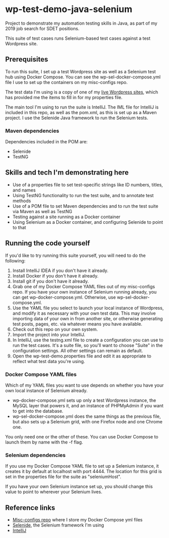 # wp-test-demo-java-selenium
Project to demonstrate my automation testing skills in Java, as part of my 2019 job search for SDET positions.

This suite of test cases runs Selenium-based test cases against a test Wordpress site.

## Prerequisites
To run this suite, I set up a test Wordpress site as well as a Selenium test hub using Docker Compose. You can see the wp-sel-docker-compose.yml file I use to set up the containers on my misc-configs repo.

The test data I'm using is a copy of one of my [live Wordpress sites](http://angelahighland.wordpress.com), which has provided me the items to fill in for my properties file.

The main tool I'm using to run the suite is IntelliJ. The IML file for IntelliJ is included in this repo, as well as the pom.xml, as this is set up as a Maven project. I use the Selenide Java framework to run the Selenium tests.

### Maven dependencies

Dependencies included in the POM are:

* Selenide
* TestNG

## Skills and tech I'm demonstrating here
* Use of a properties file to set test-specific strings like ID numbers, titles, and names
* Using TestNG functionality to run the test suite, and to annotate test methods
* Use of a POM file to set Maven dependencies and to run the test suite via Maven as well as TestNG
* Testing against a site running as a Docker container
* Using Selenium as a Docker container, and configuring Selenide to point to that

## Running the code yourself
If you'd like to try running this suite yourself, you will need to do the following:

1. Install IntelliJ IDEA if you don't have it already.
2. Install Docker if you don't have it already.
3. Install git if you don't have it already.
4. Grab one of my Docker Compose YAML files out of my misc-configs repo. If you have your own instance of Selenium running already, you can get wp-docker-compose.yml. Otherwise, use wp-sel-docker-compose.yml.
5. Use the YAML file you select to launch your local instance of Wordpress, and modify it as necessary with your own test data. This may involve importing data of your own in from another site, or otherwise generating test posts, pages, etc. via whatever means you have available.
6. Check out this repo on your own system.
7. Import the project into your IntelliJ.
8. In IntelliJ, use the testng.xml file to create a configuration you can use to run the test cases. It's a suite file, so you'll want to choose "Suite" in the configuration settings. All other settings can remain as default.
9. Open the wp-test-demo.properties file and edit it as appropriate to reflect what test data you're using.

### Docker Compose YAML files
Which of my YAML files you want to use depends on whether you have your own local instance of Selenium already.

* wp-docker-compose.yml sets up only a test Wordpress instance, the MySQL layer that powers it, and an instance of PHPMyAdmin if you want to get into the database.
* wp-sel-docker-compose.yml does the same things as the previous file, but also sets up a Selenium grid, with one Firefox node and one Chrome one.

You only need one or the other of these. You can use Docker Compose to launch them by name with the -f flag.

### Selenium dependencies
If you use my Docker Compose YAML file to set up a Selenium instance, it creates it by default at localhost with port 4444. The location for this grid is set in the properties file for the suite as "seleniumHost".

If you have your own Selenium instance set up, you should change this value to point to wherever your Selenium lives.

## Reference links
* [Misc-configs repo](https://github.com/annathepiper/misc-configs) where I store my Docker Compose yml files
* [Selenide](https://selenide.org/), the Selenium framework I'm using
* [IntelliJ](https://www.jetbrains.com/idea/)
